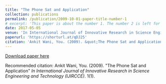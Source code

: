 ```yaml
---
title: "The Phone Sat and Application"
collection: publications
permalink: /publication/2009-10-01-paper-title-number-1
# excerpt: 'This paper is about the number 1. The number 2 is left for future work.'
date: 2017-05-05
venue: 'In International Journal of Innovative Research in Science Engineering and Technology (IJIRCCE)'
paperurl: 'https://shorturl.at/qDJ25'
citation: 'Ankit Wani, You. (2009). &quot;The Phone Sat and Application.&quot; <i>In International Journal of Innovative Research in Science Engineering and Technology (IJIRCCE)</i>. 1(1).'
---
```

[Download paper here](https://shorturl.at/qDJ25)

Recommended citation: Ankit Wani, You. (2009). "The Phone Sat and Application" <i>In International Journal of Innovative Research in Science Engineering and Technology (IJIRCCE)</i>. 1(1).
